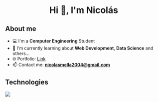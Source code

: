 <h1 align="center">Hi 👋, I'm Nicolás</h1>
<h2>About me</h2>

- 💻 I'm a **Computer Engineering** Student
- 🌱 I'm currently learning about **Web Development**, **Data Science** and others...
- 🌐 Portfolio: [Link](https://nicomellaor.github.io/)
- 📫 Contact me: **nicolasmella2004@gmail.com**

<h2>Technologies</h2>
<p align="left">
  <a href="https://skillicons.dev">
    <img src="https://skillicons.dev/icons?i=python,react,nodejs,laravel,java,androidstudio,mui,bootstrap,fastapi,js,html,css" />
  </a>
</p>
